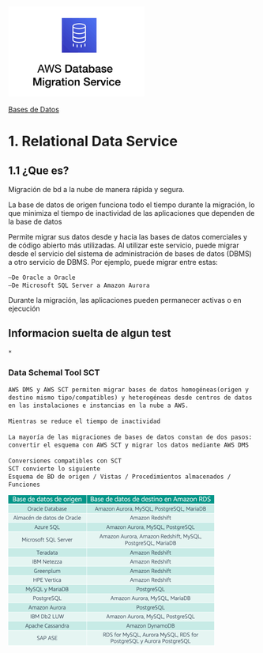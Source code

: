 ![Amazon Aurora](../00_assets/Bases%20de%20Datos/dms-logo.png)

[Bases de Datos](../../03-Bases_de_Datos/)

# 1. Relational Data Service

## 1.1 ¿Que es?

Migración de bd a la nube de manera rápida y segura.

La base de datos de origen funciona todo el tiempo durante la migración, lo que minimiza el tiempo de inactividad de las aplicaciones que dependen de la base de datos

Permite migrar sus datos desde y hacia las bases de datos comerciales y de código abierto más utilizadas. Al utilizar este servicio, puede migrar desde el servicio del sistema de administración de bases de datos (DBMS) a otro servicio de DBMS. 
Por ejemplo, puede migrar entre estas: 

    –De Oracle a Oracle
    –De Microsoft SQL Server a Amazon Aurora

Durante la migración, las aplicaciones pueden permanecer activas o en ejecución


## Informacion suelta de algun test

    * 


### Data Schemal Tool SCT

    AWS DMS y AWS SCT permiten migrar bases de datos homogéneas(origen y destino mismo tipo/compatibles) y heterogéneas desde centros de datos en las instalaciones e instancias en la nube a AWS. 
    
    Mientras se reduce el tiempo de inactividad

    La mayoría de las migraciones de bases de datos constan de dos pasos: convertir el esquema con AWS SCT y migrar los datos mediante AWS DMS
    
    Conversiones compatibles con SCT
    SCT convierte lo siguiente 
    Esquema de BD de origen / Vistas / Procedimientos almacenados / Funciones

![SCT](../00_assets/Bases%20de%20Datos/SCT.png)